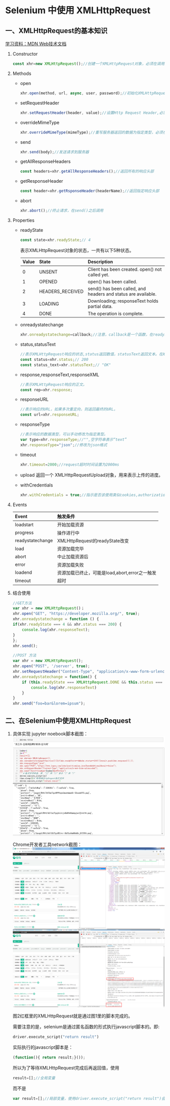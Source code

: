 # Selenium 中使用 XMLHttpRequest

## 一、XMLHttpRequest的基本知识

[学习资料：MDN Web技术文档](https://developer.mozilla.org/zh-CN/docs/Web/API/XMLHttpRequest)

1. Constructor

    ```javascript
    const xhr=new XMLHttpRequest();//创建一个XMLHttpRequest对象，必须在调用其他方法前调用。
    ```

1. Methods

    * open

        ```javascript
        xhr.open(method, url, async, user, password);//初始化XMLHttpRequest对象
        ```

    * setRequestHeader

        ```javascript
        xhr.setRequestHeader(header, value);//设置Http Request Header,必须在open()之后，send()之前调用
        ```

    * overrideMimeType

        ```javascript
        xhr.overrideMimeType(mimeType);//重写服务器返回的数据为指定类型，必须在send()之前调用。使用responseType修改更方便，见下文
        ```

    * send

        ```javascript
        xhr.send(body);//发送请求到服务器
        ```

    * getAllResponseHeaders

        ```javascript
        const headers=xhr.getAllResponseHeaders();//返回所有的响应头部
        ```

    * getResponseHeader

        ```javascript
        const header=xhr.getRsponseHeader(headerName);//返回指定响应头部
        ```

    * abort

        ```javascript
        xhr.abort();//终止请求，在send()之后调用
        ```

1. Properties

    * readyState

        ```javascript
        const state=xhr.readyState;// 4
        ```
        表示XMLHttpRequest对象的状态，一共有以下5种状态。

        Value | State | Description
        ------|-------|------------
        0 | UNSENT | Client has been created. open() not called yet.
        1 | OPENED | open() has been called.
        2 | HEADERS_RECEIVED | send() has been called, and headers and status are available.
        3 | LOADING | Downloading; responseText holds partial data.
        4 | DONE | The operation is complete.

    * onreadystatechange

        ```javascript
        xhr.onreadystatechange=callback;//注意，callback是一个函数，在readyState改变的时候执行。
        ```

    * status,statusText

        ```javascript
        //表示XMLHttpRequest响应的状态,status返回数值，statusText返回文本。在XMLHttpRequest完成前或者报错时，会返回 status=0 。
        const status=xhr.status;// 200
        const status_text=xhr.statusText;// "OK"
        ```
    * response,responseText,responseXML

        ```javascript
        //表示XMLHttpRequest响应的正文。
        const rep=xhr.response;
        ```
    * responseURL

        ```javascript
        //表示响应的URL，如果多次重定向，则返回最终的URL。
        const url=xhr.responseURL;
        ```
    * responseType

        ```javascript
        //表示响应的数据类型，可以手动修改为指定类型。
        var type=xhr.responseType;//"",空字符串表示“text”
        xhr.responseType="json";//修改为json格式
        ```
    * timeout

        ```javascript
        xhr.timeout=2000;//request超时时间设置为2000ms
        ```
    * upload
        返回一个 XMLHttpRequestUpload对象，用来表示上传的进度。

    * withCredentials

        ```javascript
        xhr.withCredentials = true;//指示是否该使用类似cookies,authorization headers(头部授权)或者TLS客户端证书这一类资格证书来创建一个跨站点访问控制（cross-site Access-Control）请求。在同一个站点下使用withCredentials属性是无效的。
        ```

1. Events

    Event | 触发条件
    ---------|----------|
    loadstart | 开始加载资源 |
    progress | 操作进行中
    readystatechange|XMLHttpRequest的readyState改变
    load|资源加载完毕
    abort | 中止加载资源后
    error|资源加载失败
    loadend|资源加载已终止，可能是load,abort,error之一触发
    timeout|超时

1. 结合使用

    ```javascript
    //GET方法
    var xhr = new XMLHttpRequest()；
    xhr.open("GET", "https://developer.mozilla.org/", true);
    xhr.onreadystatechange = function () {
    if(xhr.readyState === 4 && xhr.status === 200) {
        console.log(xhr.responseText);
    }
    };
    xhr.send();
    ```

    ```javascript
    //POST 方法
    var xhr = new XMLHttpRequest();
    xhr.open("POST", '/server', true);
    xhr.setRequestHeader("Content-Type", "application/x-www-form-urlencoded");
    xhr.onreadystatechange = function() {
        if (this.readyState === XMLHttpRequest.DONE && this.status === 200) {
            console.log(xhr.responseText)
        }
    }
    xhr.send("foo=bar&lorem=ipsum");
    ```

## 二、在Selenium中使用XMLHttpRequest

1. 具体实现
    jupyter noebook脚本截图：
    ![XMLHttpRequest-jupyter截图](https://raw.githubusercontent.com/opwtryl/photos/master/XMLHttpRequest/xhr_jupyter_190112.png)

    Chrome开发者工具network截图：
    ![XHR-network](https://raw.githubusercontent.com/opwtryl/photos/master/XMLHttpRequest/xhr_network_190112.png)
    ![XHR-headers](https://raw.githubusercontent.com/opwtryl/photos/master/XMLHttpRequest/xhr_headers_190112.png)

    图2红框里的XMLHttpRequest就是通过图1里的脚本完成的。

    需要注意的是，selenium是通过匿名函数的形式执行javascript脚本的。即:

    ```python
    driver.execute_script("return result")
    ```

    实际执行的javascript脚本是：

    ```javascript
    (function(){ return result;}());
    ```

    所以为了等待XMLHttpRequest完成后再返回值，使用

    ```javascript
    result=[];//全局变量
    ```

    而不是

    ```javascript
    var result=[];//局部变量，使用driver.execute_script("return result")会报错：result not defined
    ```
